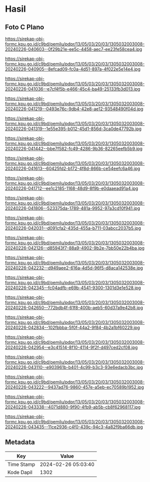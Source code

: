 # Hasil

## Foto C Plano

https://sirekap-obj-formc.kpu.go.id/c9bd/pemilu/pdpr/13/05/03/20/03/1305032003008-20240226-040603--0f29b21e-ee5c-4458-aec7-ee23fe58cea4.jpg

https://sirekap-obj-formc.kpu.go.id/c9bd/pemilu/pdpr/13/05/03/20/03/1305032003008-20240226-040905--8efcad09-fc0a-4d51-897a-4f022e5e14e4.jpg

https://sirekap-obj-formc.kpu.go.id/c9bd/pemilu/pdpr/13/05/03/20/03/1305032003008-20240226-041036--e7cf4f5b-e466-45c4-ba49-25133fb3d013.jpg

https://sirekap-obj-formc.kpu.go.id/c9bd/pemilu/pdpr/13/05/03/20/03/1305032003008-20240226-041219--0493e76c-9db4-42e8-ae12-93548490f04d.jpg

https://sirekap-obj-formc.kpu.go.id/c9bd/pemilu/pdpr/13/05/03/20/03/1305032003008-20240226-041319--1e55e395-b012-45d1-856d-3ca0de47792b.jpg

https://sirekap-obj-formc.kpu.go.id/c9bd/pemilu/pdpr/13/05/03/20/03/1305032003008-20240226-041442--bbe7f582-fc49-4286-9b36-82265eefb5b9.jpg

https://sirekap-obj-formc.kpu.go.id/c9bd/pemilu/pdpr/13/05/03/20/03/1305032003008-20240226-041613--60425fd2-b172-4f8d-866b-ce54eefc6a46.jpg

https://sirekap-obj-formc.kpu.go.id/c9bd/pemilu/pdpr/13/05/03/20/03/1305032003008-20240226-041712--ee1c2185-1168-48d9-8f9b-e0daaead91a4.jpg

https://sirekap-obj-formc.kpu.go.id/c9bd/pemilu/pdpr/13/05/03/20/03/1305032003008-20240226-041806--523375da-1789-481a-9952-97a3cd10f941.jpg

https://sirekap-obj-formc.kpu.go.id/c9bd/pemilu/pdpr/13/05/03/20/03/1305032003008-20240226-042031--d091cfa2-435d-455a-b711-03abcc2037b5.jpg

https://sirekap-obj-formc.kpu.go.id/c9bd/pemilu/pdpr/13/05/03/20/03/1305032003008-20240226-042126--d85943f7-88a9-4902-9b2e-7bb50e22b4ba.jpg

https://sirekap-obj-formc.kpu.go.id/c9bd/pemilu/pdpr/13/05/03/20/03/1305032003008-20240226-042232--d949aee2-616a-4d5d-96f5-d8aca142538e.jpg

https://sirekap-obj-formc.kpu.go.id/c9bd/pemilu/pdpr/13/05/03/20/03/1305032003008-20240226-042345--fc04adfb-e69b-4541-9300-1301d3e1e528.jpg

https://sirekap-obj-formc.kpu.go.id/c9bd/pemilu/pdpr/13/05/03/20/03/1305032003008-20240226-042650--772bdb4f-61f8-400b-aeb5-60d37a9e42b8.jpg

https://sirekap-obj-formc.kpu.go.id/c9bd/pemilu/pdpr/13/05/03/20/03/1305032003008-20240226-042834--102fbbba-5f0f-44a2-9f84-4b2a1bf60229.jpg

https://sirekap-obj-formc.kpu.go.id/c9bd/pemilu/pdpr/13/05/03/20/03/1305032003008-20240226-042954--e3c41514-8f10-4114-9f2f-d497ced2cf08.jpg

https://sirekap-obj-formc.kpu.go.id/c9bd/pemilu/pdpr/13/05/03/20/03/1305032003008-20240226-043110--e903961b-b401-4c99-b3c3-93e6edacb3bc.jpg

https://sirekap-obj-formc.kpu.go.id/c9bd/pemilu/pdpr/13/05/03/20/03/1305032003008-20240226-043222--9437ad76-9860-457e-a5eb-ec70589b1952.jpg

https://sirekap-obj-formc.kpu.go.id/c9bd/pemilu/pdpr/13/05/03/20/03/1305032003008-20240226-043338--4071d880-9f90-4fb9-ab5b-cb8f62968117.jpg

https://sirekap-obj-formc.kpu.go.id/c9bd/pemilu/pdpr/13/05/03/20/03/1305032003008-20240226-043435--11ce2936-c4f0-439c-94c3-4a82f9ba66db.jpg


## Metadata

| Key        | Value               |
| ---------- | ------------------- |
| Time Stamp | 2024-02-26 05:03:40 |
| Kode Dapil | 1302                |



